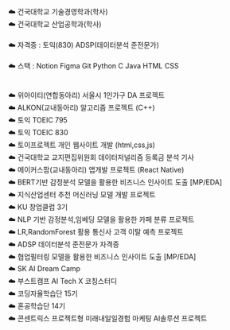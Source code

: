 ☁️ 건국대학교 기술경영학과(학사)<br>
☁️ 건국대학교 산업공학과(학사)<br><br>
☁️ 자격증 : 토익(830) ADSP(데이터분석 준전문가)<br><br>
☁️ 스택 : Notion Figma Git  Python  C  Java  HTML  CSS
<br><br><br>
☁️  위아이티(연합동아리) 서울시 1인가구 DA 프로젝트<br>
☁️  ALKON(교내동아리) 알고리즘 프로젝트 (C++)<br>
☁️  토익 TOEIC 795<br>
☁️  토익 TOEIC 830<br>
☁️  토이프로젝트 개인 웹사이트 개발 (html,css,js)<br>
☁️  건국대학교 교지편집위원회 데이터저널리즘 등록금 분석 기사<br>
☁️  메이커스팜(교내동아리) 앱개발 프로젝트 (React Native)<br>
☁️  BERT기반 감정분석 모델을 활용한 비즈니스 인사이트 도출 [MP/EDA]<br>
☁️  지식산업센터 추천 머신러닝 모델 개발 프로젝트<br>
☁️  KU 창업클럽 3기<br>
☁️  NLP 기반 감정분석,임베딩 모델을 활용한 카페 분류 프로젝트<br>
☁️  LR,RandomForest 활용 통신사 고객 이탈 예측 프로젝트<br>
☁️  ADSP 데이터분석 준전문가 자격증<br>
☁️  협업필터링 모델을 활용한 비즈니스 인사이트 도출 [MP/EDA]<br>
☁️  SK AI Dream Camp<br>
☁️  부스트캠프 AI Tech X 코칭스터디<br>
☁️  코딩자율학습단 15기<br>
☁️  혼공학습단 14기<br>
☁️  콘센트릭스 프로젝트형 미래내일일경험 마케팅 AI솔루션 프로젝트<br>
